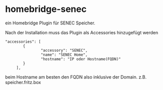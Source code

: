 # homebridge-senec
ein Homebridge Plugin für SENEC Speicher.

Nach der Installation muss das Plugin als Accessories hinzugefügt werden

```
"accessories": [
        {
                "accessory": "SENEC",
                "name": "SENEC Home",
                "hostname": "IP oder Hostname(FQDN)"
        }
     ],
```

beim Hostname am besten den FQDN also inklusive der Domain.
z.B. speicher.fritz.box

